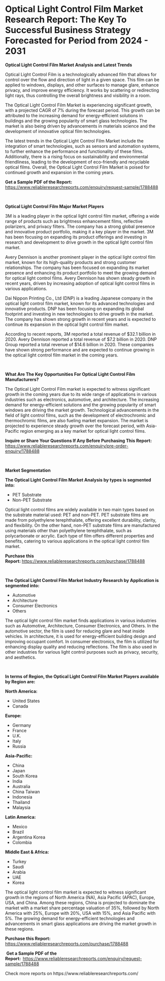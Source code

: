 <p><h1>Optical Light Control Film Market Research Report: The Key To Successful Business Strategy Forecasted for Period from 2024 - 2031</h1></p><p><strong>Optical Light Control Film Market Analysis and Latest Trends</strong></p>
<p><p>Optical Light Control Film is a technologically advanced film that allows for control over the flow and direction of light in a given space. This film can be applied to windows, displays, and other surfaces to manage glare, enhance privacy, and improve energy efficiency. It works by scattering or redirecting light rays, thus controlling the overall brightness and visibility in a room.</p><p>The Optical Light Control Film Market is experiencing significant growth, with a projected CAGR of 7% during the forecast period. This growth can be attributed to the increasing demand for energy-efficient solutions in buildings and the growing popularity of smart glass technologies. The market is also being driven by advancements in materials science and the development of innovative optical film technologies.</p><p>The latest trends in the Optical Light Control Film Market include the integration of smart technologies, such as sensors and automation systems, to further enhance the performance and functionality of these films. Additionally, there is a rising focus on sustainability and environmental friendliness, leading to the development of eco-friendly and recyclable optical films. Overall, the Optical Light Control Film Market is poised for continued growth and expansion in the coming years.</p></p>
<p><strong>Get a Sample PDF of the Report:&nbsp;</strong> <a href="https://www.reliableresearchreports.com/enquiry/request-sample/1788488">https://www.reliableresearchreports.com/enquiry/request-sample/1788488</a></p>
<p>&nbsp;</p>
<p><strong>Optical Light Control Film Major Market Players</strong></p>
<p><p>3M is a leading player in the optical light control film market, offering a wide range of products such as brightness enhancement films, reflective polarizers, and privacy filters. The company has a strong global presence and innovative product portfolio, making it a key player in the market. 3M has been focusing on expanding its product offerings and investing in research and development to drive growth in the optical light control film market.</p><p>Avery Dennison is another prominent player in the optical light control film market, known for its high-quality products and strong customer relationships. The company has been focused on expanding its market presence and enhancing its product portfolio to meet the growing demand for optical light control films. Avery Dennison has shown steady growth in recent years, driven by increasing adoption of optical light control films in various applications.</p><p>Dai Nippon Printing Co., Ltd (DNP) is a leading Japanese company in the optical light control film market, known for its advanced technologies and innovative products. DNP has been focusing on expanding its global footprint and investing in new technologies to drive growth in the market. The company has shown strong growth in recent years and is expected to continue its expansion in the optical light control film market.</p><p>According to recent reports, 3M reported a total revenue of $32.1 billion in 2020. Avery Dennison reported a total revenue of $7.2 billion in 2020. DNP Group reported a total revenue of $14.6 billion in 2020. These companies have shown strong performance and are expected to continue growing in the optical light control film market in the coming years.</p></p>
<p>&nbsp;</p>
<p><strong>What Are The Key Opportunities For Optical Light Control Film Manufacturers?</strong></p>
<p><p>The Optical Light Control Film market is expected to witness significant growth in the coming years due to its wide range of applications in various industries such as electronics, automotive, and architecture. The increasing demand for energy-efficient solutions and the growing popularity of smart windows are driving the market growth. Technological advancements in the field of light control films, such as the development of electrochromic and thermochromic films, are also fueling market expansion. The market is projected to experience steady growth over the forecast period, with Asia-Pacific region emerging as a key market for optical light control films.</p></p>
<p><strong>Inquire or Share Your Questions If Any Before Purchasing This Report:</strong> <a href="https://www.reliableresearchreports.com/enquiry/pre-order-enquiry/1788488">https://www.reliableresearchreports.com/enquiry/pre-order-enquiry/1788488</a></p>
<p>&nbsp;</p>
<p><strong>Market Segmentation</strong></p>
<p><strong>The Optical Light Control Film Market Analysis by types is segmented into:</strong></p>
<p><ul><li>PET Substrate</li><li>Non-PET Substrate</li></ul></p>
<p><p>Optical light control films are widely available in two main types based on the substrate material used: PET and non-PET. PET substrate films are made from polyethylene terephthalate, offering excellent durability, clarity, and flexibility. On the other hand, non-PET substrate films are manufactured using materials other than polyethylene terephthalate, such as polycarbonate or acrylic. Each type of film offers different properties and benefits, catering to various applications in the optical light control film market.</p></p>
<p><strong>Purchase this Report:&nbsp;</strong><a href="https://www.reliableresearchreports.com/purchase/1788488">https://www.reliableresearchreports.com/purchase/1788488</a></p>
<p>&nbsp;</p>
<p><strong>The Optical Light Control Film Market Industry Research by Application is segmented into:</strong></p>
<p><ul><li>Automotive</li><li>Architecture</li><li>Consumer Electronics</li><li>Others</li></ul></p>
<p><p>The optical light control film market finds applications in various industries such as Automotive, Architecture, Consumer Electronics, and Others. In the automotive sector, the film is used for reducing glare and heat inside vehicles. In architecture, it is used for energy-efficient building design and improving occupant comfort. In consumer electronics, the film is utilized for enhancing display quality and reducing reflections. The film is also used in other industries for various light control purposes such as privacy, security, and aesthetics.</p></p>
<p>&nbsp;</p>
<p><strong>In terms of Region, the Optical Light Control Film Market Players available by Region are:</strong></p>
<p>
    <p> <strong> North America: </strong>
        <ul>
            <li>United States</li>
            <li>Canada</li>
        </ul>
        </p> 
    <p> <strong> Europe: </strong>
        <ul>
            <li>Germany</li>
            <li>France</li>
            <li>U.K.</li>
            <li>Italy</li>
            <li>Russia</li>
        </ul>
        </p> 
    <p> <strong> Asia-Pacific: </strong>
        <ul>
            <li>China</li>
            <li>Japan</li>
            <li>South Korea</li>
            <li>India</li>
            <li>Australia</li>
            <li>China Taiwan</li>
            <li>Indonesia</li>
            <li>Thailand</li>
            <li>Malaysia</li>
        </ul>
        </p> 
    <p> <strong> Latin America: </strong>
        <ul>
            <li>Mexico</li>
            <li>Brazil</li>
            <li>Argentina Korea</li>
            <li>Colombia</li>
        </ul>
        </p> 
    <p> <strong> Middle East & Africa: </strong>
        <ul>
            <li>Turkey</li>
            <li>Saudi</li>
            <li>Arabia</li>
            <li>UAE</li>
            <li>Korea</li>
        </ul>
    </p>
    </p>
<p><p>The optical light control film market is expected to witness significant growth in the regions of North America (NA), Asia Pacific (APAC), Europe, USA, and China. Among these regions, China is projected to dominate the market with a market share percentage valuation of 35%, followed by North America with 25%, Europe with 20%, USA with 15%, and Asia Pacific with 5%. The growing demand for energy-efficient technologies and advancements in smart glass applications are driving the market growth in these regions.</p></p>
<p><strong>Purchase this Report: </strong><a href="https://www.reliableresearchreports.com/purchase/1788488">https://www.reliableresearchreports.com/purchase/1788488</a></p>
<p>&nbsp;<strong>Get a Sample PDF of the Report:&nbsp;&nbsp;</strong><a href="https://www.reliableresearchreports.com/enquiry/request-sample/1788488">https://www.reliableresearchreports.com/enquiry/request-sample/1788488</a></p>
<p><strong></strong></p>
<p>Check more reports on https://www.reliableresearchreports.com/</p>